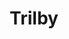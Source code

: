 ---
title: Trilby
year: 1928
opening_date: 1928-10-18
closing_date: 
layout: productions
image:
image_caption:
image_credit:
playbill:
category:
details:
  Theatre: Theatre Jacksonville
cast:
  Mrs. Bagot: Annie M. Pratt
  Madame Vinard: Birsa Shepard
  William Bagot: Carst Connell
  Lorimer: Charlie Tutewiler
  Honorine: Fannie Mae Snyder
  Alexander McAllister: George W. Simmons, Jr.
  Col.Kaw: Isaac Peiser
  Phillippe: Kingston Newman
  Angele: Nancy Hoyt
  Trilby O'Ferrel: Olive Rosenquist
  Gecko: Paul Stuart Buchanan
  Theodore La Farce: Ralph W. Cooper, Jr.
  Talbot Wynne: Slocum Ball
  Antony: Stuart Cavanagh
  Rev. Thos. Bago: Ted Silber
  Svengali: F.W. Armbuster
  Duc De La Rochemartel: E.S. Beauchamp-Nobbs
crew:
  Director: Paul Stuart Buchanan
  Props:
    - Adele P. Jacobi
    - Emily Kennard
    - Gertrude F. Jacobi
    - Mary Lou Sanderson
    - Mr. Harry Lewis
  Staging:
    - Anne C. Lalor
    - Irene Von Osthoff
orchestra:
understudies:
external_links:
---